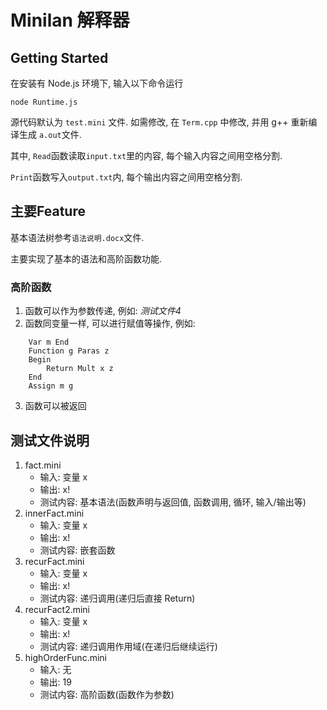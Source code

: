# Minilan 解释器

## Getting Started

在安装有 Node.js 环境下, 输入以下命令运行
```shell
node Runtime.js
```

源代码默认为 `test.mini` 文件. 如需修改, 在 `Term.cpp` 中修改, 并用 g++ 重新编译生成 `a.out`文件.

其中, `Read`函数读取`input.txt`里的内容, 每个输入内容之间用空格分割. 

`Print`函数写入`output.txt`内, 每个输出内容之间用空格分割.

## 主要Feature

基本语法树参考`语法说明.docx`文件.

主要实现了基本的语法和高阶函数功能.

### 高阶函数

1. 函数可以作为参数传递, 例如: *测试文件4*
2. 函数同变量一样, 可以进行赋值等操作, 例如:
```
    Var m End
    Function g Paras z
    Begin
        Return Mult x z
    End
    Assign m g 
```
3. 函数可以被返回

## 测试文件说明

1. fact.mini
    *  输入: 变量 x
    *  输出: x!
    *  测试内容: 基本语法(函数声明与返回值, 函数调用, 循环, 输入/输出等)
2. innerFact.mini
    *  输入: 变量 x
    *  输出: x!
    *  测试内容: 嵌套函数
3. recurFact.mini
    *  输入: 变量 x
    *  输出: x!
    *  测试内容: 递归调用(递归后直接 Return)
4. recurFact2.mini
    *  输入: 变量 x
    *  输出: x!
    *  测试内容: 递归调用作用域(在递归后继续运行)
5. highOrderFunc.mini
    *  输入: 无
    *  输出: 19
    *  测试内容: 高阶函数(函数作为参数)